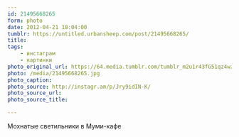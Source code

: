 ```yaml
---
id: 21495668265
form: photo
date: 2012-04-21 18:04:00
tumblr: https://untitled.urbansheep.com/post/21495668265/
title:
tags:
    - инстаграм
    - картинки
photo_original_url: https://64.media.tumblr.com/tumblr_m2u1r43fG51qz4wzio1_640.jpg
photo: /media/21495668265.jpg
photo_caption: 
photo_source: http://instagr.am/p/Jry9idIN-K/
photo_source_url:
photo_source_title:

---
```


<p>Мохнатые светильники в Муми-кафе</p>
